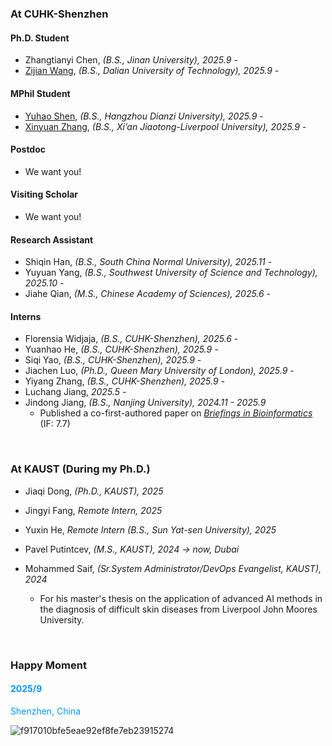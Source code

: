 # 


### At CUHK-Shenzhen

#### Ph.D. Student

- Zhangtianyi Chen, *(B.S., Jinan University), 2025.9 -* 
- [Zijian Wang](https://zephyr-wang-personal.github.io/), *(B.S., Dalian University of Technology), 2025.9 -* 

#### MPhil Student

- [Yuhao Shen](http://yuhos16.github.io), *(B.S., Hangzhou Dianzi University), 2025.9 -* 
- [Xinyuan Zhang](https://xinyuanzhang1126.github.io/), *(B.S., Xi’an Jiaotong-Liverpool University), 2025.9 -* 

#### Postdoc

- We want you!

#### Visiting Scholar

- We want you!

#### Research Assistant

- Shiqin Han, *(B.S., South China Normal University), 2025.11 -* 
- Yuyuan Yang, *(B.S., Southwest University of Science and Technology), 2025.10 -*
- Jiahe Qian, *(M.S., Chinese Academy of Sciences), 2025.6 -* 

#### Interns

- Florensia Widjaja, *(B.S., CUHK-Shenzhen), 2025.6 -* 
- Yuanhao He, *(B.S., CUHK-Shenzhen), 2025.9 -* 
- Siqi Yao, *(B.S., CUHK-Shenzhen), 2025.9 -* 
- Jiachen Luo, *(Ph.D., Queen Mary University of London), 2025.9 -*
- Yiyang Zhang, *(B.S., CUHK-Shenzhen), 2025.9 -* 
- Luchang Jiang, *2025.5 -* 
- Jindong Jiang, *(B.S., Nanjing University), 2024.11 - 2025.9* 
  - Published a co-first-authored paper on *[Briefings in Bioinformatics](https://academic.oup.com/bib/pages/handling-editor-recruitment)* (IF: 7.7)


<br>

### At KAUST (During my Ph.D.)

- Jiaqi Dong, *(Ph.D., KAUST), 2025*

- Jingyi Fang, *Remote Intern, 2025* 

- Yuxin He, *Remote Intern (B.S., Sun Yat-sen University), 2025* 

- Pavel Putintcev, *(M.S., KAUST), 2024 -> now, Dubai*

- Mohammed Saif, *(Sr.System Administrator/DevOps Evangelist, KAUST), 2024*
  - For his master's thesis on the application of advanced AI methods in the diagnosis of difficult skin diseases from Liverpool John Moores University.
  

<br>

### Happy Moment

#### <font color=#0096FF>2025/9</font>

<font color=#0096FF>Shenzhen, China</font>

![f917010bfe5eae92ef8fe7eb23915274](https://cdn.jsdelivr.net/gh/JoshuaChou2018/oss@main/uPic/Id8nTm.f917010bfe5eae92ef8fe7eb23915274.JPG)

